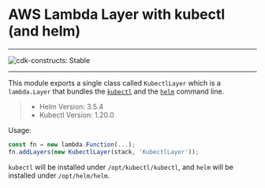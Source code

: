 # AWS Lambda Layer with kubectl (and helm)
<!--BEGIN STABILITY BANNER-->

---

![cdk-constructs: Stable](https://img.shields.io/badge/cdk--constructs-stable-success.svg?style=for-the-badge)

---

<!--END STABILITY BANNER-->

This module exports a single class called `KubectlLayer` which is a `lambda.Layer` that bundles the [`kubectl`](https://kubernetes.io/docs/reference/kubectl/kubectl/) and the [`helm`](https://helm.sh/) command line.

> - Helm Version: 3.5.4
> - Kubectl Version: 1.20.0
> 

Usage:

```ts
const fn = new lambda.Function(...);
fn.addLayers(new KubectlLayer(stack, 'KubectlLayer'));
```

`kubectl` will be installed under `/opt/kubectl/kubectl`, and `helm` will be installed under `/opt/helm/helm`.

